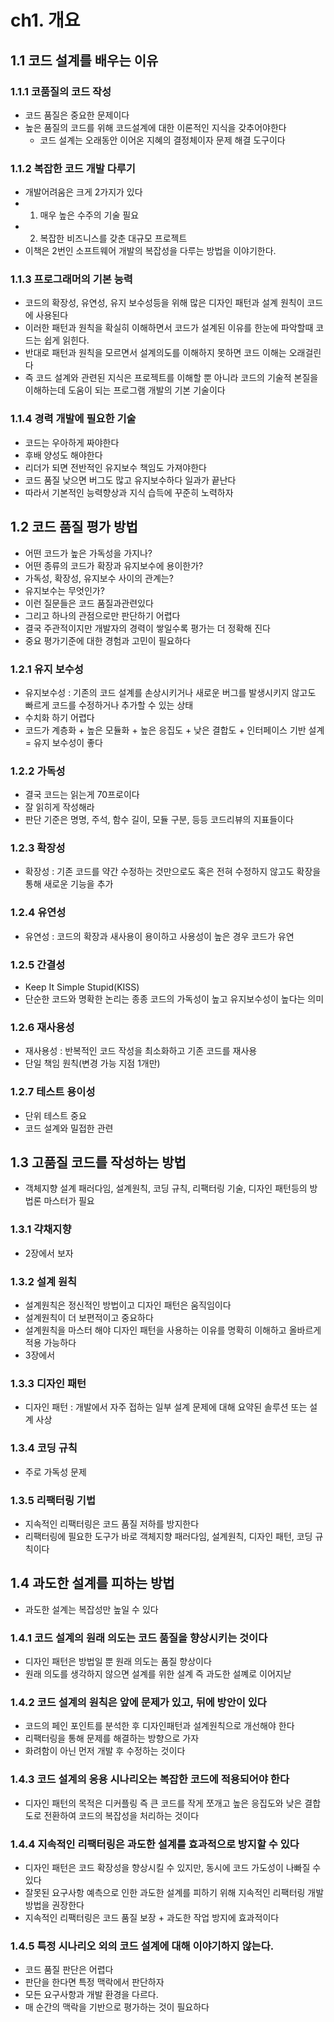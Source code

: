 # ch1. 개요
## 1.1 코드 설계를 배우는 이유
### 1.1.1 코품질의 코드 작성
- 코드 품질은 중요한 문제이다
- 높은 품질의 코드를 위해 코드설계에 대한 이론적인 지식을 갖추어야한다
  - 코드 설계는 오래동안 이어온 지혜의 결정체이자 문제 해결 도구이다

### 1.1.2 복잡한 코드 개발 다루기
- 개발어려움은 크게 2가지가 있다
- 1. 매우 높은 수주의 기술 필요
- 2. 복잡한 비즈니스를 갖춘 대규모 프로젝트
- 이책은 2번인 소프트웨어 개발의 복잡성을 다루는 방법을 이야기한다.

### 1.1.3 프로그래머의 기본 능력
- 코드의 확장성, 유연성, 유지 보수성등을 위해 많은 디자인 패턴과 설계 원칙이 코드에 사용된다
- 이러한 패턴과 원칙을 확실히 이해하면서 코드가 설계된 이유를 한눈에 파악할때 코드는 쉽게 읽힌다.
- 반대로 패턴과 원칙을 모르면서 설계의도를 이해하지 못하면 코드 이해는 오래걸린다
- 즉 코드 설계와 관련된 지식은 프로젝트를 이해할 뿐 아니라 코드의 기술적 본질을 이해하는데 도움이 되는 프로그램 개발의 기본 기술이다

### 1.1.4 경력 개발에 필요한 기술
- 코드는 우아하게 짜야한다
- 후배 양성도 해야한다
- 리더가 되면 전반적인 유지보수 책임도 가져야한다
- 코드 품질 낮으면 버그도 많고 유지보수하다 일과가 끝난다
- 따라서 기본적인 능력향상과 지식 습득에 꾸준히 노력하자

## 1.2 코드 품질 평가 방법
- 어떤 코드가 높은 가독성을 가지나?
- 어떤 종류의 코드가 확장과 유지보수에 용이한가?
- 가독성, 확장성, 유지보수 사이의 관계는?
- 유지보수는 무엇인가?
- 이런 질문들은 코드 품질과관련있다
- 그리고 하나의 관점으로만 판단하기 어렵다
- 결국 주관적이지만 개발자의 경력이 쌓일수록 평가는 더 정확해 진다
- 중요 평가기준에 대한 경험과 고민이 필요하다

### 1.2.1 유지 보수성
- 유지보수성 : 기존의 코드 설계를 손상시키거나 새로운 버그를 발생시키지 않고도 빠르게 코드를 수정하거나 추가할 수 있는 상태
- 수치화 하기 어렵다
- 코드가 계층화 + 높은 모듈화 + 높은 응집도 + 낮은 결합도 + 인터페이스 기반 설계 = 유지 보수성이 좋다

### 1.2.2 가독성
- 결국 코드는 읽는게 70프로이다
- 잘 읽히게 작성해라
- 판단 기준은 명명, 주석, 함수 길이, 모듈 구분, 등등 코드리뷰의 지표들이다

### 1.2.3 확장성
- 확장성 : 기존 코드를 약간 수정하는 것만으로도 혹은 전혀 수정하지 않고도 확장을 통해 새로운 기능을 추가

### 1.2.4 유연성
- 유연성 : 코드의 확장과 새사용이 용이하고 사용성이 높은 경우 코드가 유연

### 1.2.5 간결성
- Keep It Simple Stupid(KISS)
- 단순한 코드와 명확한 논리는 종종 코드의 가독성이 높고 유지보수성이 높다는 의미

### 1.2.6 재사용성
- 재사용성 : 반복적인 코드 작성을 최소화하고 기존 코드를 재사용
- 단일 책임 원칙(변경 가능 지점 1개만)

### 1.2.7 테스트 용이성
- 단위 테스트 중요
- 코드 설계와 밀접한 관련

## 1.3 고품질 코드를 작성하는 방법
- 객체지향 설계 패러다임, 설계원칙, 코딩 규칙, 리팩터링 기술, 디자인 패턴등의 방법론 마스터가 필요

### 1.3.1 갹채지향
- 2장에서 보자

### 1.3.2 설계 원칙
- 설계원칙은 정신적인 방법이고 디자인 패턴은 움직임이다
- 설계원칙이 더 보편적이고 중요하다
- 설계원칙을 마스터 해야 디자인 패턴을 사용하는 이유를 명확히 이해하고 올바르게 적용 가능하다
- 3장에서

### 1.3.3 디자인 패턴
- 디자인 패턴 : 개발에서 자주 접하는 일부 설계 문제에 대해 요약된 솔루션 또는 설계 사상

### 1.3.4 코딩 규칙
- 주로 가독성 문제

### 1.3.5 리팩터링 기법
- 지속적인 리팩터링은 코드 품질 저하를 방지한다
- 리팩터링에 필요한 도구가 바로 객체지향 패러다임, 설계원칙, 디자인 패턴, 코딩 규칙이다

## 1.4 과도한 설계를 피하는 방법
- 과도한 설계는 복잡성만 높일 수 있다

### 1.4.1 코드 설계의 원래 의도는 코드 품질을 향상시키는 것이다
- 디자인 패턴은 방법일 뿐 원래 의도는 품질 향상이다
- 원래 의도를 생각하지 않으면 설계를 위한 설계 즉 과도한 설꼐로 이어지낟

### 1.4.2 코드 설계의 원칙은 앞에 문제가 있고, 뒤에 방안이 있다
- 코드의 페인 포인트를 분석한 후 디자인패턴과 설계원칙으로 개선해야 한다
- 리팩터링을 통해 문제를 해결하는 방향으로 가자
- 화려함이 아닌 먼저 개발 후 수정하는 것이다

### 1.4.3 코드 설계의 응용 시나리오는 복잡한 코드에 적용되어야 한다
- 디자인 패턴의 목적은 디커플링 즉 큰 코드를 작게 쪼개고 높은 응집도와 낮은 결합도로 전환하여 코드의 복잡성을 처리하는 것이다

### 1.4.4 지속적인 리팩터링은 과도한 설계를 효과적으로 방지할 수 있다
- 디자인 패턴은 코드 확장성을 향상시킬 수 있지만, 동시에 코드 가도성이 나빠질 수 있다
- 잘못된 요구사항 예측으로 인한 과도한 설계를 피하기 위해 지속적인 리팩터링 개발 방법을 권장한다
- 지속적인 리팩터링은 코드 품질 보장 + 과도한 작업 방지에 효과적이다

### 1.4.5 특정 시나리오 외의 코드 설계에 대해 이야기하지 않는다.
- 코드 품질 판단은 어렵다
- 판단을 한다면 특정 맥락에서 판단하자
- 모든 요구사항과 개발 환경을 다르다.
- 매 순간의 맥락을 기반으로 평가하는 것이 필요하다
